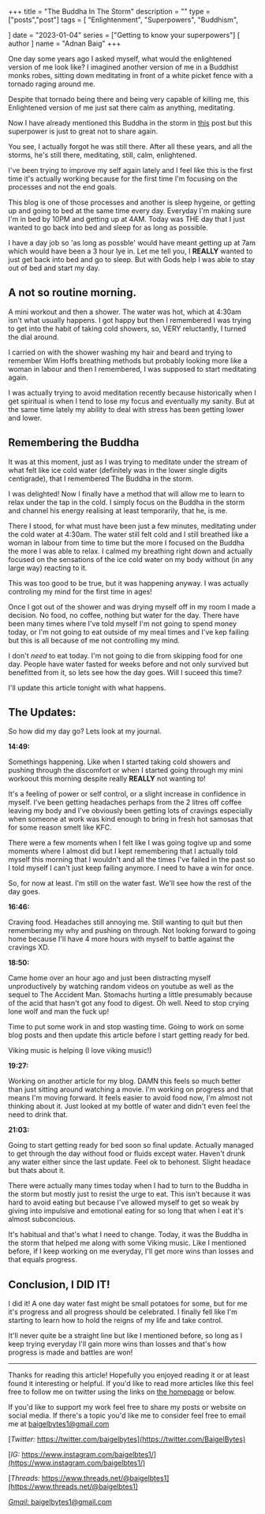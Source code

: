 +++
title = "The Buddha In The Storm"
description = ""
type = ["posts","post"]
tags = [
    "Enlightenment",
    "Superpowers",
    "Buddhism",
    
]
date = "2023-01-04"
series = ["Getting to know your superpowers"]
[ author ]
  name = "Adnan Baig"
+++

One day some years ago I asked myself, what would the enlightened version of me look like? I imagined another version of me in a Buddhist monks robes, sitting down meditating in front of a white picket fence with a tornado raging around me.

Despite that tornado being there and being very capable of killing me, this Enlightened version of me just sat there calm as anything, meditating.

Now I have already mentioned this Buddha in the storm in [this](https://baigelbytes.netlify.app/blog/mh2/) post but this superpower is just to great not to share again.

You see, I actually forgot he was still there. After all these years, and all the storms, he's still there, meditating, still, calm, enlightened.

I've been trying to improve my self again lately and I feel like this is the first time it's actually working because for the first time I'm focusing on the processes and not the end goals.

This blog is one of those processes and another is sleep hygeine, or getting up and going to bed at the same time every day. Everyday I'm making sure I'm in bed by 10PM and getting up at 4AM. Today was THE day that I just wanted to go back into bed and sleep for as long as possible.

I have a day job so 'as long as possble' would have meant getting up at 7am which would have been a 3 hour lye in. Let me tell you, I **REALLY** wanted to just get back into bed and go to sleep. But with Gods help I was able to stay out of bed and start my day.

## A not so routine morning.

A mini workout and then a shower. The water was hot, which at 4:30am isn't what usually happens. I got happy but then I remembered I was trying to get into the habit of taking cold showers, so, VERY reluctantly, I turned the dial around.

I carried on with the shower washing my hair and beard and trying to remember Wim Hoffs breathing methods but probably looking more like a woman in labour and then I remembered, I was supposed to start meditating again.

I was actually trying to avoid meditation recently because historically when I get spiritual is when I tend to lose my focus and eventually my sanity. But at the same time lately my ability to deal with stress has been getting lower and lower.

## Remembering the Buddha

It was at this moment, just as I was trying to meditate under the stream of what felt like ice cold water (definitely was in the lower single digits centigrade), that I remembered The Buddha in the storm.

I was delighted! Now I finally have a method that will allow me to learn to relax under the tap in the cold. I simply focus on the Buddha in the storm and channel his energy realising at least temporarily, that he, is me.

There I stood, for what must have been just a few minutes, meditating under the cold water at 4:30am. The water still felt cold and I still breathed like a woman in labour from time to time but the more I focused on the Buddha the more I was able to relax. I calmed my breathing right down and actually focused on the sensations of the ice cold water on my body without (in any large way) reacting to it.

This was too good to be true, but it was happening anyway. I was actually controling my mind for the first time in ages!

Once I got out of the shower and was drying myself off in my room I made a decision. No food, no coffee, nothing but water for the day. There have been many times where I've told myself I'm not going to spend money today, or I'm not going to eat outside of my meal times and I've kep failing but this is all because of me not controlling my mind.

I don't *need* to eat today. I'm not going to die from skipping food for one day. People have water fasted for weeks before and not only survived but benefitted from it, so lets see how the day goes. Will I suceed this time?


I'll update this article tonight with what happens.

## The Updates:

So how did my day go? Lets look at my journal.

**14:49:**

Somethings happening. Like when I started taking cold showers and pushing through the discomfort or when I started going through my mini workoout this morning despite really **REALLY** not wanting to!

It's a feeling of power or self control, or a slight increase in confidence in myself. I've been getting headaches perhaps from the 2 litres off coffee leaving my body and I've obviously been getting lots of cravings especially when someone at work was kind enough to bring in fresh hot samosas that for some reason smelt like KFC.

There were a few moments when I felt like I was going togive up and some moments where I almost did but I kept remembering that I actually told myself this morning that I wouldn't and all the times I've failed in the past so I told myself I can't just keep failing anymore. I need to have a win for once.

So, for now at least. I'm still on the water fast. We'll see how the rest of the day goes.


**16:46:**

Craving food. Headaches still annoying me. Still wanting to quit but then remembering my why and pushing on through. Not looking forward to going home because I'll have 4 more hours with myself to battle against the cravings XD.


**18:50:**

Came home over an hour ago and just been distracting myself unproductively by watching random videos on youtube as well as the sequel to The Accident Man. Stomachs hurting a little presumably because of the acid that hasn't got any food to digest. Oh well. Need to stop crying lone wolf and man the fuck up!

Time to put some work in and stop wasting time. Going to work on some blog posts and then update this article before I start getting ready for bed.

Viking music is helping (I love viking music!)


**19:27:**

Working on another article for my blog. DAMN this feels so much better than just sitting around watching a movie. I'm working on progress and that means I'm moving forward. It feels easier to avoid food now, I'm almost not thinking about it. Just looked at my bottle of water and didn't even feel the need to drink that.


**21:03:**

Going to start getting ready for bed soon so final update. Actually managed to get through the day without food or fluids except water. Haven't drunk any water either since the last update. Feel ok to behonest. Slight headace but thats about it.

There were actually many times today when I had to turn to the Buddha in the storm but mostly just to resist the urge to eat. This isn't because it was hard to avoid eating but because I've allowed myself to get so weak by giving into impulsive and emotional eating for so long that when I eat it's almost subconcious.

It's habitual and that's what I need to change. Today, it was the Buddha in the storm that helped me along with some Viking music. Like I mentioned before, if I keep working on me everyday, I'll get more wins than losses and that equals progress.


## Conclusion, I DID IT!

I did it! A one day water fast might be small potatoes for some, but for me it's progress and all progress should be celebrated. I finally fell like I'm starting to learn how to hold the reigns of my life and take control.

It'll never quite be a straight line but like I mentioned before, so long as I keep trying everyday I'll gain more wins than losses and that's how progress is made and battles are won!

---


Thanks for reading this article! Hopefully you enjoyed reading it or at least found it interesting or helpful. If you'd like to read more articles like this feel free to follow me on twitter using the links on [the homepage](https://baigelbytes.netlify.app) or below.

If you'd like to support my work feel free to share my posts or website on social media. If there's a topic you'd like me to consider feel free to email me at baigelbytes1@gmail.com


[*Twitter:* https://twitter.com/baigelbytes](https://twitter.com/BaigelBytes)

[*IG:* https://www.instagram.com/baigelbtes1/](https://www.instagram.com/baigelbtes1/)

[*Threads:* https://www.threads.net/@baigelbtes1](https://www.threads.net/@baigelbtes1)

[*Gmail:* baigelbytes1@gmail.com](baigelbytes1@gmail.com)
